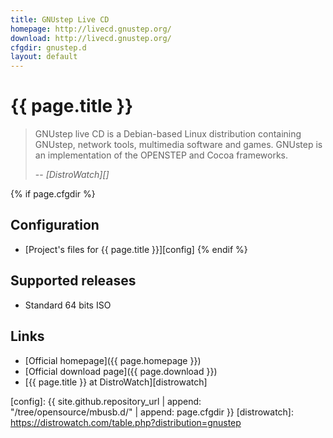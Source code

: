 ```yaml
---
title: GNUstep Live CD
homepage: http://livecd.gnustep.org/
download: http://livecd.gnustep.org/
cfgdir: gnustep.d
layout: default
---
```


# {{ page.title }}

> GNUstep live CD is a Debian-based Linux distribution containing GNUstep,
> network tools, multimedia software and games. GNUstep is an implementation of
> the OPENSTEP and Cocoa frameworks.
>
> -- <cite markdown="1">[DistroWatch][]</cite>


{% if page.cfgdir %}
## Configuration

- [Project's files for {{ page.title }}][config]
{% endif %}


## Supported releases

- Standard 64 bits ISO


## Links

- [Official homepage]({{ page.homepage }})
- [Official download page]({{ page.download }})
- [{{ page.title }} at DistroWatch][distrowatch]


[config]: {{ site.github.repository_url | append: "/tree/opensource/mbusb.d/" | append: page.cfgdir }}
[distrowatch]: https://distrowatch.com/table.php?distribution=gnustep
